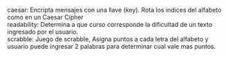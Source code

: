 caesar: Encripta mensajes con una llave (key). Rota los indices del alfabeto como en un Caesar Cipher<br>
readability: Determina a que curso corresponde la dificultad de un texto ingresado por el usuario. <br>
scrabble: Juego de scrabble, Asigna puntos a cada letra del alfabeto y usuario puede ingresar 2 palabras para determinar cual vale mas puntos.<br>
